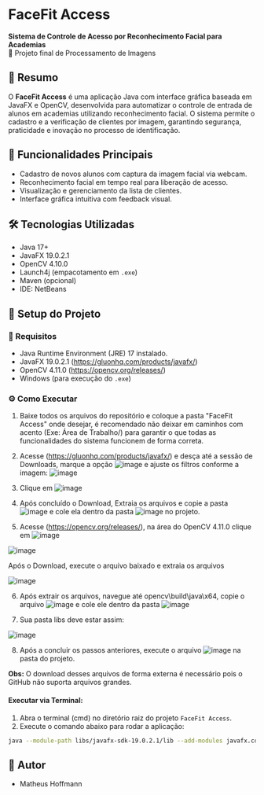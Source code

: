 # FaceFit Access

**Sistema de Controle de Acesso por Reconhecimento Facial para Academias**  
🚀 Projeto final de Processamento de Imagens

## 🧠 Resumo

O **FaceFit Access** é uma aplicação Java com interface gráfica baseada em JavaFX e OpenCV, desenvolvida para automatizar o controle de entrada de alunos em academias utilizando reconhecimento facial. O sistema permite o cadastro e a verificação de clientes por imagem, garantindo segurança, praticidade e inovação no processo de identificação.

## 📸 Funcionalidades Principais

- Cadastro de novos alunos com captura da imagem facial via webcam.
- Reconhecimento facial em tempo real para liberação de acesso.
- Visualização e gerenciamento da lista de clientes.
- Interface gráfica intuitiva com feedback visual.

## 🛠️ Tecnologias Utilizadas

- Java 17+
- JavaFX 19.0.2.1
- OpenCV 4.10.0
- Launch4j (empacotamento em `.exe`)
- Maven (opcional)
- IDE: NetBeans

## 🧩 Setup do Projeto

### 🔧 Requisitos

- Java Runtime Environment (JRE) 17 instalado.
- JavaFX 19.0.2.1 (https://gluonhq.com/products/javafx/)
- OpenCV 4.11.0 (https://opencv.org/releases/)
- Windows (para execução do `.exe`)

### ⚙️ Como Executar

1. Baixe todos os arquivos do repositório e coloque a pasta "FaceFit Access" onde desejar, é recomendado não deixar em caminhos com acento (Exe: Área de Trabalho/) para garantir o que todas as funcionalidades do sistema funcionem de forma correta.

2. Acesse (https://gluonhq.com/products/javafx/) e desça até a sessão de Downloads, marque a opção ![image](https://github.com/user-attachments/assets/e79e2998-d298-422f-88bb-0b6c9b493196)
 e ajuste os filtros conforme a imagem:
![image](https://github.com/user-attachments/assets/e641c98a-9d51-45ae-b4c4-2dd442251256)

3. Clique em ![image](https://github.com/user-attachments/assets/f4337a30-9c92-451b-91a5-82c1542e6719)

4. Após concluído o Download, Extraia os arquivos e copie a pasta ![image](https://github.com/user-attachments/assets/b1bbe18a-9618-4b8a-92c7-87b711bc0eb0) e cole ela dentro da pasta ![image](https://github.com/user-attachments/assets/651b82ef-de9d-49e4-b7a8-37764b937a1d) no projeto.

5. Acesse (https://opencv.org/releases/), na área do OpenCV 4.11.0 clique em ![image](https://github.com/user-attachments/assets/0b4239ab-8b5b-4989-a681-09892be2f31b)


![image](https://github.com/user-attachments/assets/1d9de16a-b2aa-42f7-bc7d-ba142f8325dc)


Após o Download, execute o arquivo baixado e extraia os arquivos

![image](https://github.com/user-attachments/assets/9e4fa971-6f96-426e-8d24-8e1b9327a6e9)

6. Após extrair os arquivos, navegue até opencv\build\java\x64, copie o arquivo ![image](https://github.com/user-attachments/assets/55becf57-833d-4061-beb3-476e92ddea71)
 e cole ele dentro da pasta ![image](https://github.com/user-attachments/assets/68449321-578c-4d0f-9e20-45f40e768a42)

7. Sua pasta libs deve estar assim:

![image](https://github.com/user-attachments/assets/2ace6faa-373c-4d43-bf45-a018057c7410)


8. Após a concluir os passos anteriores, execute o arquivo ![image](https://github.com/user-attachments/assets/ad91470c-6b61-4bda-a489-ebf8480afb93) na pasta do projeto.

**Obs:** O download desses arquivos de forma externa é necessário pois o GitHub não suporta arquivos grandes.


#### Executar via Terminal:

1. Abra o terminal (cmd) no diretório raiz do projeto `FaceFit Access`.
2. Execute o comando abaixo para rodar a aplicação:

```bash
java --module-path libs/javafx-sdk-19.0.2.1/lib --add-modules javafx.controls,javafx.fxml,javafx.swing -cp "build\classes;libs\opencv-4110.jar" projetofinal.ProjetoFinal
```

## 👨 Autor
- Matheus Hoffmann

